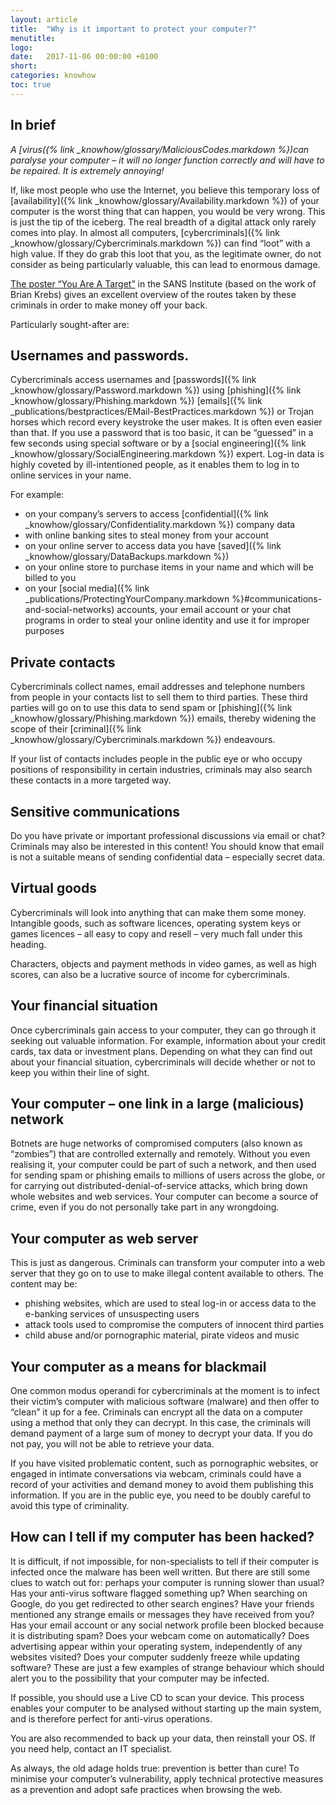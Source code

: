 ```yaml
---
layout: article
title:  "Why is it important to protect your computer?"
menutitle:
logo:
date:   2017-11-06 00:00:00 +0100
short:
categories: knowhow
toc: true
---
```

## In brief
*A [virus({% link _knowhow/glossary/MaliciousCodes.markdown %})can paralyse your computer – it will no longer function correctly and will have to be repaired. It is extremely annoying!*

If, like most people who use the Internet, you believe this temporary loss of [availability]({% link _knowhow/glossary/Availability.markdown %}) of your computer is the worst thing that can happen, you would be very wrong. This is just the tip of the iceberg. The real breadth of a digital attack only rarely comes into play. In almost all computers, [cybercriminals]({% link _knowhow/glossary/Cybercriminals.markdown %}) can find “loot” with a high value. If they do grab this loot that you, as the legitimate owner, do not consider as being particularly valuable, this can lead to enormous damage.

[The poster “You Are A Target”](https://www.sans.org/security-awareness-training/resources/posters) in the SANS Institute (based on the work of Brian Krebs) gives an excellent overview of the routes taken by these criminals in order to make money off your back.

Particularly sought-after are:

## Usernames and passwords.
Cybercriminals access usernames and [passwords]({% link _knowhow/glossary/Password.markdown %}) using [phishing]({% link _knowhow/glossary/Phishing.markdown %}) [emails]({% link _publications/bestpractices/EMail-BestPractices.markdown %}) or Trojan horses which record every keystroke the user makes. It is often even easier than that. If you use a password that is too basic, it can be “guessed” in a few seconds using special software or by a [social engineering]({% link _knowhow/glossary/SocialEngineering.markdown %}) expert. Log-in data is highly coveted by ill-intentioned people, as it enables them to log in to online services in your name.

For example:

* on your company’s servers to access [confidential]({% link _knowhow/glossary/Confidentiality.markdown %}) company data
* with online banking sites to steal money from your account
* on your online server to access data you have [saved]({% link _knowhow/glossary/DataBackups.markdown %})
* on your online store to purchase items in your name and which will be billed to you
* on your [social media]({% link _publications/ProtectingYourCompany.markdown %}#communications-and-social-networks) accounts, your email account or your chat programs in order to steal your online identity and use it for improper purposes

## Private contacts
Cybercriminals collect names, email addresses and telephone numbers from people in your contacts list to sell them to third parties. These third parties will go on to use this data to send spam or [phishing]({% link _knowhow/glossary/Phishing.markdown %}) emails, thereby widening the scope of their [criminal]({% link _knowhow/glossary/Cybercriminals.markdown %}) endeavours.

If your list of contacts includes people in the public eye or who occupy positions of responsibility in certain industries, criminals may also search these contacts in a more targeted way.

## Sensitive communications
Do you have private or important professional discussions via email or chat? Criminals may also be interested in this content! You should know that email is not a suitable means of sending confidential data – especially secret data.

## Virtual goods
Cybercriminals will look into anything that can make them some money. Intangible goods, such as software licences, operating system keys or games licences – all easy to copy and resell – very much fall under this heading.

Characters, objects and payment methods in video games, as well as high scores, can also be a lucrative source of income for cybercriminals.

## Your financial situation
Once cybercriminals gain access to your computer, they can go through it seeking out valuable information. For example, information about your credit cards, tax data or investment plans. Depending on what they can find out about your financial situation, cybercriminals will decide whether or not to keep you within their line of sight.

## Your computer – one link in a large (malicious) network
Botnets are huge networks of compromised computers (also known as “zombies”) that are controlled externally and remotely. Without you even realising it, your computer could be part of such a network, and then used for sending spam or phishing emails to millions of users across the globe, or for carrying out distributed-denial-of-service attacks, which bring down whole websites and web services. Your computer can become a source of crime, even if you do not personally take part in any wrongdoing.

## Your computer as web server
This is just as dangerous. Criminals can transform your computer into a web server that they go on to use to make illegal content available to others. The content may be:

* phishing websites, which are used to steal log-in or access data to the e-banking services of unsuspecting users
* attack tools used to compromise the computers of innocent third parties
* child abuse and/or pornographic material, pirate videos and music

## Your computer as a means for blackmail
One common modus operandi for cybercriminals at the moment is to infect their victim’s computer with malicious software (malware) and then offer to “clean” it up for a fee. Criminals can encrypt all the data on a computer using a method that only they can decrypt. In this case, the criminals will demand payment of a large sum of money to decrypt your data. If you do not pay, you will not be able to retrieve your data.

If you have visited problematic content, such as pornographic websites, or engaged in intimate conversations via webcam, criminals could have a record of your activities and demand money to avoid them publishing this information. If you are in the public eye, you need to be doubly careful to avoid this type of criminality.

## How can I tell if my computer has been hacked?
It is difficult, if not impossible, for non-specialists to tell if their computer is infected once the malware has been well written. But there are still some clues to watch out for: perhaps your computer is running slower than usual? Has your anti-virus software flagged something up? When searching on Google, do you get redirected to other search engines? Have your friends mentioned any strange emails or messages they have received from you? Has your email account or any social network profile been blocked because it is distributing spam? Does your webcam come on automatically? Does advertising appear within your operating system, independently of any websites visited? Does your computer suddenly freeze while updating software? These are just a few examples of strange behaviour which should alert you to the possibility that your computer may be infected.

If possible, you should use a Live CD to scan your device. This process enables your computer to be analysed without starting up the main system, and is therefore perfect for anti-virus operations.

You are also recommended to back up your data, then reinstall your OS. If you need help, contact an IT specialist.

As always, the old adage holds true: prevention is better than cure! To minimise your computer’s vulnerability, apply technical protective measures as a prevention and adopt safe practices when browsing the web.
